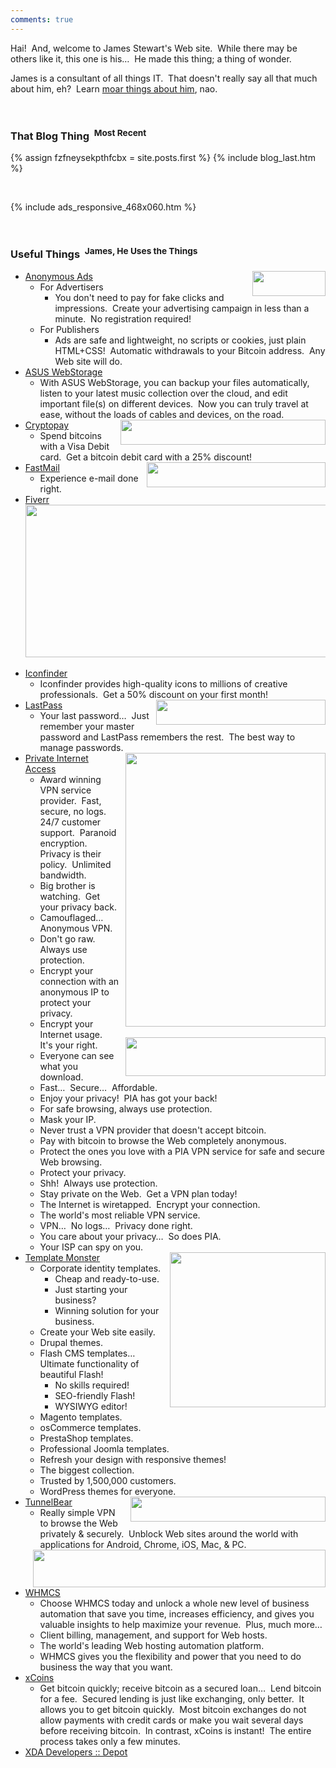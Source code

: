 ```yaml
---
comments: true
---
```


<!--sse-->
<!--email_off-->
<div class="h-card" style="display: none;">
  <a class="u-email" href="mailto:james.stewart@forces.army" rel="me" target="_blank">james.stewart@forces.army</a>
  <a
    class="u-impp" href="xmpp:james.stewart@forces.army?omemo-sid-319927269=1c7a66ee6b31782aeeda16d3cb1928fb9fa08413475d2dead3e7eec47c6cd551" rel="me"
    target="_blank>
    james.stewart@forces.army
  </a>
  <a class="u-key" href="https://keybase.io/stew721/pgp_keys.asc?fingerprint=614fff680e92bae869c878e361bca817affa1f1d" rel="me" target="_blank">
    614FFF680E92BAE869C878E361BCA817AFFA1F1D
  </a>
  <a class="u-url" href="{{ site.url }}" rel="me">{{ site.url }}</a>
  <img alt="James Stewart" class="u-logo u-photo" height="960" src="{{ site.uri.assets }}/naked/images/JWDS_960x960.jpg" style="border: 0px;" width="960" />
  <p class="dt-bday">
    19781107
  </p>
  <p class="h-adr p-adr">
    PO Box <span class="p-post-office-box">51042</span><br />
    <span class="p-extended-address">Elm PO</span><br />
    <span class="p-locality">Sudbury</span>, <abbr class="p-region" title="Ontario">ON</abbr>&nbsp; <span class="p-postal-code">P3C 1T0</span><br />
    <abbr class="p-country-name" title="Canada">CA</abbr>
  </p>
  <p class="h-geo p-geo">
    <data class="p-longitude" value="46.49">46&deg; 29' 24&quot; N</data>, <data class="p-latitude" value="-81.01">81&deg; 0' 36&quot; W</data>
    (<data class="p-altitude" value="347.5">1,140.1 ft.</data>)
  </p>
  <p class="p-additional-name">
    William Dean
  </p>
  <p class="p-family-name">
    Stewart
  </p>
  <p class="p-gender-identity">
    Alpha Male
  </p>
  <p class="p-given-name">
    James
  </p>
  <p class="p-honorific-prefix">
    Mr.
  </p>
  <p class="p-name">
    James Stewart
  </p>
  <p class="p-sex">
    M
  </p>
  <p class="p-tel">
    +17055621887
  </p>
</div>
<!--/email_off-->
<!--/sse-->
<p>
  Hai!&nbsp; And, welcome to James Stewart's Web site.&nbsp; While there may be others like it, this one is his&hellip;&nbsp; He made this thing; a thing of
  wonder.
</p>
<p>
  James is a consultant of all things IT.&nbsp; That doesn't really say all that much about him, eh?&nbsp; Learn
  <a href="{{ site.url }}/about" rel="me" title="">moar things about him</a>, nao.
</p>
<p>
  &nbsp;
</p>
<h3>
  That Blog Thing&nbsp;
  <sup>Most Recent</sup>
</h3>
{% assign fzfneysekpthfcbx = site.posts.first %}
{% include blog_last.htm %}
<p>
  &nbsp;
</p>
{% include ads_responsive_468x060.htm %}
<p>
  &nbsp;
</p>
<h3>
  Useful Things&nbsp;
  <sup>James, He Uses the Things</sup>
</h3>
<ul>
  <li>
    <img
      alt="" height="40" src="{{ site.uri.assets }}/naked/images/Anonymous-Ads_117x040.png" style="border: 0px; float: right; margin-left: 10px;" width="117" />
    <a href="{{ site.uri.shortURL }}/Anonymous-Ads" rel="external" target="_blank" title="Anonymous Ads">Anonymous Ads</a>
    <ul>
      <li>
        For Advertisers
        <ul>
          <li>
            You don't need to pay for fake clicks and impressions.&nbsp; Create your advertising campaign in less than a minute.&nbsp; No registration required!
          </li>
        </ul>
      </li>
      <li>
        For Publishers
        <ul>
          <li>
            Ads are safe and lightweight, no scripts or cookies, just plain HTML+CSS!&nbsp; Automatic withdrawals to your Bitcoin address.&nbsp; Any Web site
            will do.
          </li>
        </ul>
      </li>
    </ul>
  </li>
  <li>
    <a href="{{ site.uri.shortURL }}/ASUS-WebStorage" rel="external" target="_blank" title="ASUS WebStorage">ASUS WebStorage</a>
    <ul>
      <li>
        With ASUS WebStorage, you can backup your files automatically, listen to your latest music collection over the cloud, and edit important file(s) on
        different devices.&nbsp; Now you can truly travel at ease, without the loads of cables and devices, on the road.
      </li>
    </ul>
  </li>
  <li>
    <img alt="" height="40" src="{{ site.uri.assets }}/naked/images/Cryptopay_328x040.png" style="border: 0px; float: right; margin-left: 10px;" width="328" />
    <a href="{{ site.uri.shortURL }}/Cryptopay" rel="external" target="_blank" title="Cryptopay">Cryptopay</a>
    <ul>
      <li>
        Spend bitcoins with a Visa Debit card.&nbsp; Get a bitcoin debit card with a 25% discount!
      </li>
    </ul>
  </li>
  <li>
    <img alt="" height="40" src="{{ site.uri.assets }}/naked/images/FastMail_286x040.png" style="border: 0px; float: right; margin-left: 10px;" width="286" />
    <a href="{{ site.uri.shortURL }}/FastMail" rel="external" target="_blank" title="FastMail">FastMail</a>
    <ul>
      <li>
        Experience e-mail done right.
      </li>
    </ul>
  </li>
  <li>
    <a href="{{ site.uri.shortURL }}/Fiverr" rel="external" target="_blank" title="Fiverr">Fiverr</a>
    <img
      alt="" height="1" src="https://tracking.fiverr.com/aff_i?aff_id=24221&offer_id=1712"
      style="border: 0px !important; margin: 0px !important; vertical-align: middle;" width="1" />
    <div style="text-align: center;">
      <a href="{{ site.uri.shortURL }}/Fiverr" rel="external" target="_blank" title="Fiverr">
        <img
          alt="" height="244" src="{{ site.uri.assets }}/naked/images/Fiverr_work-less_482x244.png"
          style="border: 0px; display: block; margin-left: auto; margin-right: auto;" width="482" />
      </a>
    </div>
    &nbsp;
  </li>
  <li>
    <a href="{{ site.uri.shortURL }}/Iconfinder" rel="external" target="_blank" title="Iconfinder">Iconfinder</a>
    <ul>
      <li>
        Iconfinder provides high-quality icons to millions of creative professionals.&nbsp; Get a 50% discount on your first month!
      </li>
    </ul>
  </li>
  <li>
    <img alt="" height="40" src="{{ site.uri.assets }}/naked/images/LastPass_271x040.png" style="border: 0px; float: right; margin-left: 10px;" width="271" />
    <a href="{{ site.uri.shortURL }}/LastPass" rel="external" target="_blank" title="LastPass">LastPass</a>
    <ul>
      <li>
        Your last password&hellip;&nbsp; Just remember your master password and LastPass remembers the rest.&nbsp; The best way to manage passwords.
      </li>
    </ul>
  </li>
  <li>
    <div style="float: right; margin-left: 10px;">
      <a href="{{ site.uri.shortURL }}/PIA" rel="external" target="_blank" title="Private Internet Access">
        <img alt="" height="438" src="{{ site.uri.assets }}/naked/images/Private-Internet-Access_320x438.png" style="border: 0px; float: right;" width="320" />
      </a><br />
      &nbsp;<br />
      <a href="{{ site.uri.shortURL }}/DNS-Leak-Test" rel="external" target="_blank" title="DNS Leak Test">
        <img alt="" height="62" src="{{ site.uri.assets }}/naked/images/dns-leak-test_320x062.png" style="border: 0px; float: right;" width="320" />
      </a>
    </div>
    <a href="{{ site.uri.shortURL }}/PIA" rel="external" target="_blank" title="Private Internet Access">Private Internet Access</a>
    <ul>
      <li>
        Award winning VPN service provider.&nbsp; Fast, secure, no logs.&nbsp; 24/7 customer support.&nbsp; Paranoid encryption.&nbsp; Privacy is their
        policy.&nbsp; Unlimited bandwidth.
      </li>
      <li>
        Big brother is watching.&nbsp; Get your privacy back.
      </li>
      <li>
        Camouflaged&hellip;&nbsp; Anonymous VPN.
      </li>
      <li>
        Don't go raw.&nbsp; Always use protection.
      </li>
      <li>
        Encrypt your connection with an anonymous IP to protect your privacy.
      </li>
      <li>
        Encrypt your Internet usage.&nbsp; It's your right.
      </li>
      <li>
        Everyone can see what you download.
      </li>
      <li>
        Fast&hellip;&nbsp; Secure&hellip;&nbsp; Affordable.
      </li>
      <li>
        Enjoy your privacy!&nbsp; PIA has got your back!
      </li>
      <li>
        For safe browsing, always use protection.
      </li>
      <li>
        Mask your IP.
      </li>
      <li>
        Never trust a VPN provider that doesn't accept bitcoin.
      </li>
      <li>
        Pay with bitcoin to browse the Web completely anonymous.
      </li>
      <li>
        Protect the ones you love with a PIA VPN service for safe and secure Web browsing.
      </li>
      <li>
        Protect your privacy.
      </li>
      <li>
        Shh!&nbsp; Always use protection.
      </li>
      <li>
        Stay private on the Web.&nbsp; Get a VPN plan today!
      </li>
      <li>
        The Internet is wiretapped.&nbsp; Encrypt your connection.
      </li>
      <li>
        The world's most reliable VPN service.
      </li>
      <li>
        VPN&hellip;&nbsp; No logs&hellip;&nbsp; Privacy done right.
      </li>
      <li>
        You care about your privacy&hellip;&nbsp; So does PIA.
      </li>
      <li>
        Your ISP can spy on you.
      </li>
    </ul>
  </li>
  <li>
    <a href="{{ site.uri.shortURL }}/Template-Monster" rel="external" target="_blank" title="Template Monster">
      <img
        alt="" height="248" src="{{ site.uri.assets }}/naked/images/Template-Monster_249x248.png" style="border: 0px; float: right; margin-left: 10px;"
        width="249" />
    </a>
    <a href="{{ site.uri.shortURL }}/Template-Monster" rel="external" target="_blank" title="Template Monster">Template Monster</a>
    <ul>
      <li>
        Corporate identity templates.
        <ul>
          <li>
            Cheap and ready-to-use.
          </li>
          <li>
            Just starting your business?
          </li>
          <li>
            Winning solution for your business.
          </li>
        </ul>
      </li>
      <li>
        Create your Web site easily.
      </li>
      <li>
        Drupal themes.
      </li>
      <li>
        Flash CMS templates&hellip;&nbsp; Ultimate functionality of beautiful Flash!
        <ul>
          <li>
            No skills required!
          </li>
          <li>
            SEO-friendly Flash!
          </li>
          <li>
            WYSIWYG editor!
          </li>
        </ul>
      </li>
      <li>
        Magento templates.
      </li>
      <li>
        osCommerce templates.
      </li>
      <li>
        PrestaShop templates.
      </li>
      <li>
        Professional Joomla templates.
      </li>
      <li>
        Refresh your design with responsive themes!
      </li>
      <li>
        The biggest collection.
      </li>
      <li>
        Trusted by 1,500,000 customers.
      </li>
      <li>
        WordPress themes for everyone.
      </li>
    </ul>
  </li>
  <li>
    <a href="{{ site.uri.shortURL }}/TunnelBear/&file_id=6&offer_id=2" rel="external" target="_blank" title="TunnelBear">
      <img
        alt="" height="40" src="{{ site.uri.assets }}/naked/images/TunnelBear_312x040.png" style="border: 0px; float: right; margin-left: 10px;" width="312" />
    </a>
    <a href="{{ site.uri.shortURL }}/TunnelBear/&file_id=6&offer_id=2" rel="external" target="_blank" title="TunnelBear">TunnelBear</a>
    <img
      alt="" height="1" src="https://click.tunnelbear.com/aff_i?aff_id=2760&file_id=6&offer_id=2"
      style="border: 0px !important; margin: 0px !important; vertical-align: middle;" width="1" />
    <ul>
      <li>
        Really simple VPN to browse the Web privately &amp; securely.&nbsp; Unblock Web sites around the world with applications for Android, Chrome, iOS, Mac,
        &amp; PC.
      </li>
    </ul>
  </li>
  <li>
    <a href="{{ site.uri.shortURL }}/WHMCS" rel="external" target="_blank" title="WHMCS">
      <img alt="" height="60" src="{{ site.uri.assets }}/naked/images/WHMCS_468x060.gif" style="border: 0px; float: right; margin-left: 10px;" width="468" />
    </a>
    <a href="{{ site.uri.shortURL }}/WHMCS" rel="external" target="_blank" title="WHMCS">WHMCS</a>
    <ul>
      <li>
        Choose WHMCS today and unlock a whole new level of business automation that save you time, increases efficiency, and gives you valuable insights to help
        maximize your revenue.&nbsp; Plus, much more&hellip;
      </li>
      <li>
        Client billing, management, and support for Web hosts.
      </li>
      <li>
        The world's leading Web hosting automation platform.
      </li>
      <li>
        WHMCS gives you the flexibility and power that you need to do business the way that you want.
      </li>
    </ul>
  </li>
  <li>
    <a href="{{ site.uri.shortURL }}/xCoins" rel="external" target="_blank" title="xCoins">xCoins</a>
    <ul>
      <li>
        Get bitcoin quickly; receive bitcoin as a secured loan&hellip;&nbsp; Lend bitcoin for a fee.&nbsp; Secured lending is just like exchanging, only
        better.&nbsp; It allows you to get bitcoin quickly.&nbsp; Most bitcoin exchanges do not allow payments with credit cards or make you wait several days
        before receiving bitcoin.&nbsp; In contrast, xCoins is instant!&nbsp; The entire process takes only a few minutes.
      </li>
    </ul>
  </li>
  <li>
    <a href="{{ site.uri.shortURL }}/XDA-Depot" rel="external" target="_blank" title="XDA Developers :: Depot">XDA Developers :: Depot</a>
  </li>
</ul>

